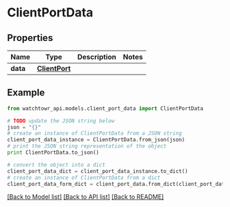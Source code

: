 # ClientPortData


## Properties
Name | Type | Description | Notes
------------ | ------------- | ------------- | -------------
**data** | [**ClientPort**](ClientPort.md) |  | 

## Example

```python
from watchtowr_api.models.client_port_data import ClientPortData

# TODO update the JSON string below
json = "{}"
# create an instance of ClientPortData from a JSON string
client_port_data_instance = ClientPortData.from_json(json)
# print the JSON string representation of the object
print ClientPortData.to_json()

# convert the object into a dict
client_port_data_dict = client_port_data_instance.to_dict()
# create an instance of ClientPortData from a dict
client_port_data_form_dict = client_port_data.from_dict(client_port_data_dict)
```
[[Back to Model list]](../README.md#documentation-for-models) [[Back to API list]](../README.md#documentation-for-api-endpoints) [[Back to README]](../README.md)


